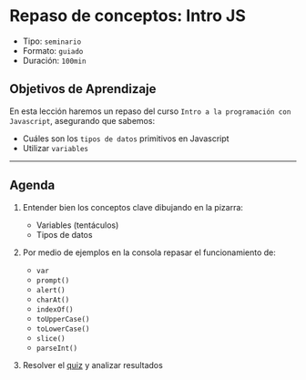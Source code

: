 # Repaso de conceptos: Intro JS

* Tipo: `seminario`
* Formato: `guiado`
* Duración: `100min`

## Objetivos de Aprendizaje

En esta lección haremos un repaso del curso `Intro a la programación con
Javascript`, asegurando que sabemos:

* Cuáles son los `tipos de datos` primitivos en Javascript
* Utilizar `variables`

***

## Agenda

1. Entender bien los conceptos clave dibujando en la pizarra:

   - Variables (tentáculos)
   - Tipos de datos

2. Por medio de ejemplos en la consola repasar el funcionamiento de:

   - `var`
   - `prompt()`
   - `alert()`
   - `charAt()`
   - `indexOf()`
   - `toUpperCase()`
   - `toLowerCase()`
   - `slice()`
   - `parseInt()`

3. Resolver el [quiz](https://goo.gl/forms/1L5WzwV5MXNqcOmG3) y analizar
   resultados
